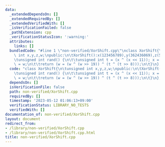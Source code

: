 ```yaml
---
data:
  _extendedDependsOn: []
  _extendedRequiredBy: []
  _extendedVerifiedWith: []
  _isVerificationFailed: false
  _pathExtension: cpp
  _verificationStatusIcon: ':warning:'
  attributes:
    links: []
  bundledCode: "#line 1 \"non-verified/XorShift.cpp\"\nclass XorShift{\n\tunsigned\
    \ int x,y,z,w;\npublic:\n\tXorShift():x(123456789),y(362436069),z(521288629),w(88675123){}\n\
    \tunsigned int rand() {\n\t\tunsigned int t = (x ^ (x << 11)); x = y; y = z; z\
    \ = w;\n\t\treturn (w = (w ^ (w >> 19)) ^ (t ^ (t >> 8)));\n\t}\n};\n"
  code: "class XorShift{\n\tunsigned int x,y,z,w;\npublic:\n\tXorShift():x(123456789),y(362436069),z(521288629),w(88675123){}\n\
    \tunsigned int rand() {\n\t\tunsigned int t = (x ^ (x << 11)); x = y; y = z; z\
    \ = w;\n\t\treturn (w = (w ^ (w >> 19)) ^ (t ^ (t >> 8)));\n\t}\n};\n"
  dependsOn: []
  isVerificationFile: false
  path: non-verified/XorShift.cpp
  requiredBy: []
  timestamp: '2023-05-12 01:06:13+09:00'
  verificationStatus: LIBRARY_NO_TESTS
  verifiedWith: []
documentation_of: non-verified/XorShift.cpp
layout: document
redirect_from:
- /library/non-verified/XorShift.cpp
- /library/non-verified/XorShift.cpp.html
title: non-verified/XorShift.cpp
---
```

